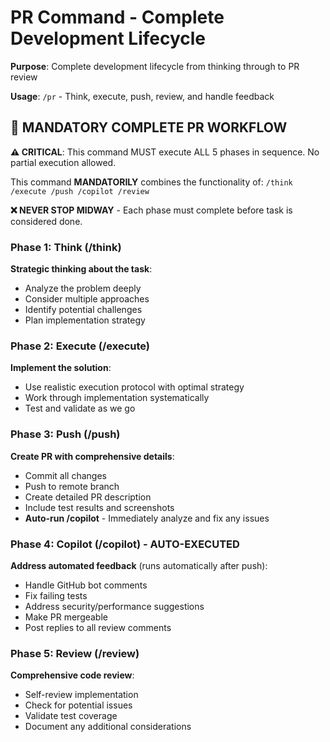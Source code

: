 # PR Command - Complete Development Lifecycle

**Purpose**: Complete development lifecycle from thinking through to PR review

**Usage**: `/pr` - Think, execute, push, review, and handle feedback

## 🚨 MANDATORY COMPLETE PR WORKFLOW

**⚠️ CRITICAL**: This command MUST execute ALL 5 phases in sequence. No partial execution allowed.

This command **MANDATORILY** combines the functionality of: `/think /execute /push /copilot /review`

**❌ NEVER STOP MIDWAY** - Each phase must complete before task is considered done.

### Phase 1: Think (/think)

**Strategic thinking about the task**:
- Analyze the problem deeply
- Consider multiple approaches
- Identify potential challenges
- Plan implementation strategy

### Phase 2: Execute (/execute)

**Implement the solution**:
- Use realistic execution protocol with optimal strategy
- Work through implementation systematically
- Test and validate as we go

### Phase 3: Push (/push)

**Create PR with comprehensive details**:
- Commit all changes
- Push to remote branch
- Create detailed PR description
- Include test results and screenshots
- **Auto-run /copilot** - Immediately analyze and fix any issues

### Phase 4: Copilot (/copilot) - AUTO-EXECUTED

**Address automated feedback** (runs automatically after push):
- Handle GitHub bot comments
- Fix failing tests
- Address security/performance suggestions
- Make PR mergeable
- Post replies to all review comments

### Phase 5: Review (/review)

**Comprehensive code review**:
- Self-review implementation
- Check for potential issues
- Validate test coverage
- Document any additional considerations